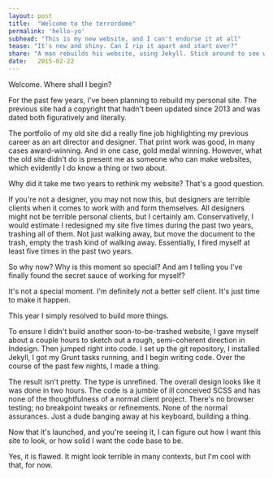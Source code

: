 ```yaml
---
layout: post
title:  "Welcome to the terrordome"
permalink: 'hello-yo'
subhead: "This is my new website, and I can't endorse it at all"
tease: "It's new and shiny. Can I rip it apart and start over?"
share: "A man rebuilds his website, using Jekyll. Stick around to see what happens next. It might surprise you."
date:   2015-02-22
---
```


Welcome. Where shall I begin?

For the past few years, I've been planning to rebuild my personal site. The previous site had a copyright that hadn't been updated since 2013 and was dated both figuratively and literally.

The portfolio of my old site did a really fine job highlighting my previous career as an art director and designer. That print work was good, in many cases award-winning. And in one case, gold medal winning. However, what the old site didn't do is present me as someone who can make websites, which evidently I do know a thing or two about.

Why did it take me two years to rethink my website? That's a good question.

If you're not a designer, you may not now this, but designers are terrible clients when it comes to work with and form themselves. All designers might not be terrible personal clients, but I certainly am. Conservatively, I would estimate I redesigned my site five times during the past two years, trashing all of them. Not just walking away, but move the document to the trash, empty the trash kind of walking away. Essentially, I fired myself at least five times in the past two years.

So why now? Why is this moment so special? And am I telling you I've finally found the secret sauce of working for myself?

It's not a special moment. I'm definitely not a better self client. It's just time to make it happen.

This year I simply resolved to build more things.

To ensure I didn't build another soon-to-be-trashed website, I gave myself about a couple hours to sketch out a rough, semi-coherent direction in Indesign. Then jumped right into code. I set up the git repository, I installed Jekyll, I got my Grunt tasks running, and I begin writing code. Over the course of the past few nights, I made a thing.

The result isn't pretty. The type is unrefined. The overall design looks like it was done in two hours. The code is a jumble of ill conceived SCSS and has none of the thoughtfulness of a normal client project. There's no browser testing; no breakpoint tweaks or refinements. None of the normal assurances. Just a dude banging away at his keyboard, building a thing.

Now that it's launched, and you're seeing it, I can figure out how I want this site to look, or how solid I want the code base to be.

Yes, it is flawed. It might look terrible in many contexts, but I'm cool with that, for now.
